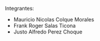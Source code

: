 Integrantes:
- Mauricio Nicolas Colque Morales
- Frank Roger Salas Ticona
- Justo Alfredo Perez Choque
